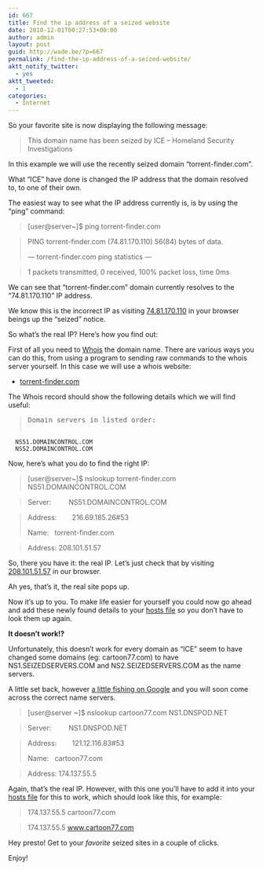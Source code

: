 ```yaml
---
id: 667
title: Find the ip address of a seized website
date: 2010-12-01T00:27:53+00:00
author: admin
layout: post
guid: http://wade.be/?p=667
permalink: /find-the-ip-address-of-a-seized-website/
aktt_notify_twitter:
  - yes
aktt_tweeted:
  - 1
categories:
  - Internet
---
```

<p class="lead">
  So your favorite site is now displaying the following message:
</p>

> This domain name has been seized by ICE &#8211; Homeland Security Investigations

In this example we will use the recently seized domain &#8220;torrent-finder.com&#8221;.

What &#8220;ICE&#8221; have done is changed the IP address that the domain resolved to, to one of their own.

The easiest way to see what the IP address currently is, is by using the &#8220;ping&#8221; command:

> [user@server~]$ ping torrent-finder.com
  
> PING torrent-finder.com (74.81.170.110) 56(84) bytes of data.
> 
> &#8212; torrent-finder.com ping statistics &#8212;
  
> 1 packets transmitted, 0 received, 100% packet loss, time 0ms

<!--more-->

We can see that &#8220;torrent-finder.com&#8221; domain currently resolves to the &#8220;74.81.170.110&#8221; IP address.

We know this is the incorrect IP as visiting [74.81.170.110](http://74.81.170.110/) in your browser beings up the &#8220;seized&#8221; notice.

So what&#8217;s the real IP? Here&#8217;s how you find out:

First of all you need to [Whois](http://en.wikipedia.org/wiki/Whois) the domain name. There are various ways you can do this, from using a program to sending raw commands to the whois server yourself. In this case we will use a whois website:

  * [torrent-finder.com](http://whoisx.co.uk/torrent-finder.com)

The Whois record should show the following details which we will find useful:

> <pre>Domain servers in listed order:
      NS51.DOMAINCONTROL.COM
      NS52.DOMAINCONTROL.COM
</pre>

Now, here&#8217;s what you do to find the right IP:

> [user@server~]$ nslookup torrent-finder.com NS51.DOMAINCONTROL.COM
  
> Server:         NS51.DOMAINCONTROL.COM
  
> Address:        216.69.185.26#53
> 
> Name:   torrent-finder.com
  
> Address: 208.101.51.57

So, there you have it: the real IP. Let&#8217;s just check that by visiting [208.101.51.57](http://208.101.51.57/) in our browser.

Ah yes, that&#8217;s it, the real site pops up.

Now it&#8217;s up to you. To make life easier for yourself you could now go ahead and add these newly found details to your [hosts file](http://en.wikipedia.org/wiki/Hosts_%28file%29) so you don&#8217;t have to look them up again.

**It doesn&#8217;t work!?**

Unfortunately, this doesn&#8217;t work for every domain as &#8220;ICE&#8221; seem to have changed some domains (eg: cartoon77.com) to have NS1.SEIZEDSERVERS.COM and NS2.SEIZEDSERVERS.COM as the name servers.

A little set back, however [a little fishing on Google](http://www.google.co.uk/search?q=cartoon77.com+dns) and you will soon come across the correct name servers.

> [user@server ~]$ nslookup cartoon77.com NS1.DNSPOD.NET
  
> Server:         NS1.DNSPOD.NET
  
> Address:        121.12.116.83#53
> 
> Name:   cartoon77.com
  
> Address: 174.137.55.5

Again, that&#8217;s the real IP. However, with this one you&#8217;ll have to add it into your [hosts file](http://en.wikipedia.org/wiki/Hosts_%28file%29) for this to work, which should look like this, for example:

> 174.137.55.5 cartoon77.com
  
> 174.137.55.5 www.cartoon77.com

Hey presto! Get to your _favorite_ seized sites in a couple of clicks.

Enjoy!
